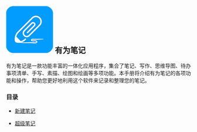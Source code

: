 ![](imgs/icon.png)
有为笔记
------
有为笔记是一款功能丰富的一体化应用程序，集合了笔记、写作、思维导图、待办事项清单、手写、素描、绘图和绘画等多项功能。本手册将介绍有为笔记的各项功能和操作，帮助您更好地利用这个软件来记录和整理您的笔记。

### 目录

- [新建笔记](new_note.md)

- [超级笔记](super_note)
